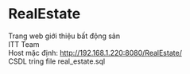 # RealEstate
Trang web giới thiệu bất động sản <br />
ITT Team <br />
Host mặc định: http://192.168.1.220:8080/RealEstate/ <br />
CSDL tring file real_estate.sql
